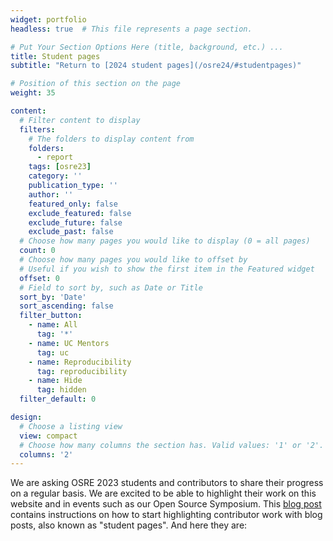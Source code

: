 ```yaml
---
widget: portfolio 
headless: true  # This file represents a page section.

# Put Your Section Options Here (title, background, etc.) ...
title: Student pages
subtitle: "Return to [2024 student pages](/osre24/#studentpages)"

# Position of this section on the page
weight: 35

content:
  # Filter content to display
  filters:
    # The folders to display content from
    folders:
      - report
    tags: [osre23]
    category: ''
    publication_type: ''
    author: ''
    featured_only: false
    exclude_featured: false
    exclude_future: false
    exclude_past: false
  # Choose how many pages you would like to display (0 = all pages)
  count: 0
  # Choose how many pages you would like to offset by
  # Useful if you wish to show the first item in the Featured widget
  offset: 0
  # Field to sort by, such as Date or Title
  sort_by: 'Date'
  sort_ascending: false
  filter_button:
    - name: All
      tag: '*'
    - name: UC Mentors
      tag: uc
    - name: Reproducibility
      tag: reproducibility
    - name: Hide
      tag: hidden
  filter_default: 0

design:
  # Choose a listing view
  view: compact
  # Choose how many columns the section has. Valid values: '1' or '2'.
  columns: '2'
---
```


We are asking OSRE 2023 students and contributors to share their progress on a regular basis. We are excited to be able to highlight their work on this website and in events such as our Open Source Symposium. This [blog post](/report/osre23/ucsc/admin/20221106-admin/) contains instructions on how to start highlighting contributor work with blog posts, also known as "student pages". And here they are:

